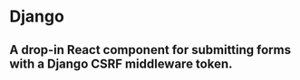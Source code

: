 # Django 

A drop-in React component for submitting forms with a Django CSRF middleware token.
---


